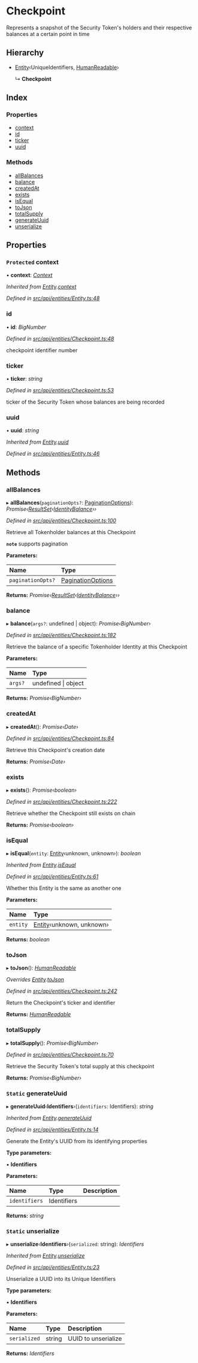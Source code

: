 # Checkpoint

Represents a snapshot of the Security Token's holders and their respective balances at a certain point in time

## Hierarchy

* [Entity](entity.md)‹UniqueIdentifiers, [HumanReadable](../interfaces/humanreadable.md)›

  ↳ **Checkpoint**

## Index

### Properties

* [context](checkpoint.md#protected-context)
* [id](checkpoint.md#id)
* [ticker](checkpoint.md#ticker)
* [uuid](checkpoint.md#uuid)

### Methods

* [allBalances](checkpoint.md#allbalances)
* [balance](checkpoint.md#balance)
* [createdAt](checkpoint.md#createdat)
* [exists](checkpoint.md#exists)
* [isEqual](checkpoint.md#isequal)
* [toJson](checkpoint.md#tojson)
* [totalSupply](checkpoint.md#totalsupply)
* [generateUuid](checkpoint.md#static-generateuuid)
* [unserialize](checkpoint.md#static-unserialize)

## Properties

### `Protected` context

• **context**: [_Context_](context.md)

_Inherited from_ [_Entity_](entity.md)_._[_context_](entity.md#protected-context)

_Defined in_ [_src/api/entities/Entity.ts:48_](https://github.com/PolymathNetwork/polymesh-sdk/blob/bf2b7a12/src/api/entities/Entity.ts#L48)

### id

• **id**: _BigNumber_

_Defined in_ [_src/api/entities/Checkpoint.ts:48_](https://github.com/PolymathNetwork/polymesh-sdk/blob/bf2b7a12/src/api/entities/Checkpoint.ts#L48)

checkpoint identifier number

### ticker

• **ticker**: _string_

_Defined in_ [_src/api/entities/Checkpoint.ts:53_](https://github.com/PolymathNetwork/polymesh-sdk/blob/bf2b7a12/src/api/entities/Checkpoint.ts#L53)

ticker of the Security Token whose balances are being recorded

### uuid

• **uuid**: _string_

_Inherited from_ [_Entity_](entity.md)_._[_uuid_](entity.md#uuid)

_Defined in_ [_src/api/entities/Entity.ts:46_](https://github.com/PolymathNetwork/polymesh-sdk/blob/bf2b7a12/src/api/entities/Entity.ts#L46)

## Methods

### allBalances

▸ **allBalances**\(`paginationOpts?`: [PaginationOptions](../interfaces/paginationoptions.md)\): _Promise‹_[_ResultSet_](../interfaces/resultset.md)_‹_[_IdentityBalance_](../interfaces/identitybalance.md)_››_

_Defined in_ [_src/api/entities/Checkpoint.ts:100_](https://github.com/PolymathNetwork/polymesh-sdk/blob/bf2b7a12/src/api/entities/Checkpoint.ts#L100)

Retrieve all Tokenholder balances at this Checkpoint

**`note`** supports pagination

**Parameters:**

| Name | Type |
| :--- | :--- |
| `paginationOpts?` | [PaginationOptions](../interfaces/paginationoptions.md) |

**Returns:** _Promise‹_[_ResultSet_](../interfaces/resultset.md)_‹_[_IdentityBalance_](../interfaces/identitybalance.md)_››_

### balance

▸ **balance**\(`args?`: undefined \| object\): _Promise‹BigNumber›_

_Defined in_ [_src/api/entities/Checkpoint.ts:182_](https://github.com/PolymathNetwork/polymesh-sdk/blob/bf2b7a12/src/api/entities/Checkpoint.ts#L182)

Retrieve the balance of a specific Tokenholder Identity at this Checkpoint

**Parameters:**

| Name | Type |
| :--- | :--- |
| `args?` | undefined \| object |

**Returns:** _Promise‹BigNumber›_

### createdAt

▸ **createdAt**\(\): _Promise‹Date›_

_Defined in_ [_src/api/entities/Checkpoint.ts:84_](https://github.com/PolymathNetwork/polymesh-sdk/blob/bf2b7a12/src/api/entities/Checkpoint.ts#L84)

Retrieve this Checkpoint's creation date

**Returns:** _Promise‹Date›_

### exists

▸ **exists**\(\): _Promise‹boolean›_

_Defined in_ [_src/api/entities/Checkpoint.ts:222_](https://github.com/PolymathNetwork/polymesh-sdk/blob/bf2b7a12/src/api/entities/Checkpoint.ts#L222)

Retrieve whether the Checkpoint still exists on chain

**Returns:** _Promise‹boolean›_

### isEqual

▸ **isEqual**\(`entity`: [Entity](entity.md)‹unknown, unknown›\): _boolean_

_Inherited from_ [_Entity_](entity.md)_._[_isEqual_](entity.md#isequal)

_Defined in_ [_src/api/entities/Entity.ts:61_](https://github.com/PolymathNetwork/polymesh-sdk/blob/bf2b7a12/src/api/entities/Entity.ts#L61)

Whether this Entity is the same as another one

**Parameters:**

| Name | Type |
| :--- | :--- |
| `entity` | [Entity](entity.md)‹unknown, unknown› |

**Returns:** _boolean_

### toJson

▸ **toJson**\(\): [_HumanReadable_](../interfaces/humanreadable.md)

_Overrides_ [_Entity_](entity.md)_._[_toJson_](entity.md#abstract-tojson)

_Defined in_ [_src/api/entities/Checkpoint.ts:242_](https://github.com/PolymathNetwork/polymesh-sdk/blob/bf2b7a12/src/api/entities/Checkpoint.ts#L242)

Return the Checkpoint's ticker and identifier

**Returns:** [_HumanReadable_](../interfaces/humanreadable.md)

### totalSupply

▸ **totalSupply**\(\): _Promise‹BigNumber›_

_Defined in_ [_src/api/entities/Checkpoint.ts:70_](https://github.com/PolymathNetwork/polymesh-sdk/blob/bf2b7a12/src/api/entities/Checkpoint.ts#L70)

Retrieve the Security Token's total supply at this checkpoint

**Returns:** _Promise‹BigNumber›_

### `Static` generateUuid

▸ **generateUuid**‹**Identifiers**›\(`identifiers`: Identifiers\): _string_

_Inherited from_ [_Entity_](entity.md)_._[_generateUuid_](entity.md#static-generateuuid)

_Defined in_ [_src/api/entities/Entity.ts:14_](https://github.com/PolymathNetwork/polymesh-sdk/blob/bf2b7a12/src/api/entities/Entity.ts#L14)

Generate the Entity's UUID from its identifying properties

**Type parameters:**

▪ **Identifiers**

**Parameters:**

| Name | Type | Description |
| :--- | :--- | :--- |
| `identifiers` | Identifiers |  |

**Returns:** _string_

### `Static` unserialize

▸ **unserialize**‹**Identifiers**›\(`serialized`: string\): _Identifiers_

_Inherited from_ [_Entity_](entity.md)_._[_unserialize_](entity.md#static-unserialize)

_Defined in_ [_src/api/entities/Entity.ts:23_](https://github.com/PolymathNetwork/polymesh-sdk/blob/bf2b7a12/src/api/entities/Entity.ts#L23)

Unserialize a UUID into its Unique Identifiers

**Type parameters:**

▪ **Identifiers**

**Parameters:**

| Name | Type | Description |
| :--- | :--- | :--- |
| `serialized` | string | UUID to unserialize |

**Returns:** _Identifiers_

